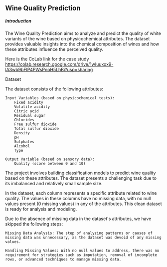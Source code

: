 <h2>Wine Quality Prediction</h2>
<h5>Introduction</h5>


The Wine Quality Prediction aims to analyze and predict the quality of white variants of the wine based on physicochemical attributes. The dataset provides valuable insights into the chemical composition of wines and how these attributes influence the perceived quality.


Here is the CoLab link for the case study
https://colab.research.google.com/drive/1wIuuxox9-lA3wb9bFlP4PWsPnoH5LhBi?usp=sharing



Dataset

The dataset consists of the following attributes:

    Input Variables (based on physicochemical tests):
        Fixed acidity
        Volatile acidity
        Citric acid
        Residual sugar
        Chlorides
        Free sulfur dioxide
        Total sulfur dioxide
        Density
        pH
        Sulphates
        Alcohol
        Type

    Output Variable (based on sensory data):
        Quality (score between 0 and 10)

The project involves building classification models to predict wine quality based on these attributes. The dataset presents a challenging task due to its imbalanced and relatively small sample size.



In the dataset, each column represents a specific attribute related to wine quality. The values in these columns have no missing data, with no null values present (0 missing values) in any of the attributes. This clean dataset is ready for analysis and modeling.

Due to the absence of missing data in the dataset's attributes, we have skipped the following steps:

  

    Missing Data Analysis: The step of analyzing patterns or causes of missing data was unnecessary, as the dataset was devoid of any missing values.

    Handling Missing Values: With no null values to address, there was no requirement for strategies such as imputation, removal of incomplete rows, or advanced techniques to manage missing data.


